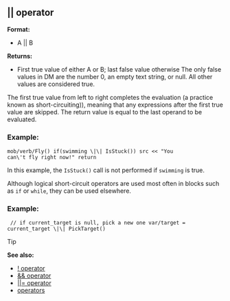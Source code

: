## \|\| operator

**Format:**
+   A \|\| B
<!-- -->
**Returns:**
+   First true value of either A or B; last false value otherwise
The only false values in DM are the number 0, an empty text string, or
null. All other values are considered true. 

The first true
value from left to right completes the evaluation (a practice known as
short-circuiting)), meaning that any expressions after the first true
value are skipped. The return value is equal to the last operand to be
evaluated.
### Example:

```dm
mob/verb/Fly() if(swimming \|\| IsStuck()) src << "You
can\'t fly right now!" return 
```
 

In this example, the
`IsStuck()` call is not performed if `swimming` is true.


Although logical short-circuit operators are used most often in
blocks such as `if` or `while`, they can be used elsewhere.
### Example:

```dm
 // if current_target is null, pick a new one var/target =
current_target \|\| PickTarget() 
```


> [!TIP] 
> **See also:**
> +   [! operator](/ref/operator/!.md) 
> +   [&& operator](/ref/operator/&&.md) 
> +   [\|\|= operator](/ref/operator/%7C%7C=.md) 
> +   [operators](/ref/operator.md) <!-- -->